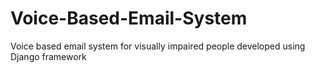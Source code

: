# Voice-Based-Email-System
Voice based email system for visually impaired people developed using Django framework
